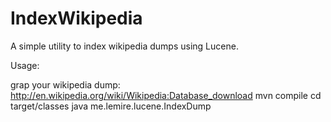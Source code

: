IndexWikipedia
==============

A simple utility to index wikipedia dumps using Lucene.


Usage:

grap your wikipedia dump: http://en.wikipedia.org/wiki/Wikipedia:Database_download
mvn compile
cd target/classes
java me.lemire.lucene.IndexDump 

